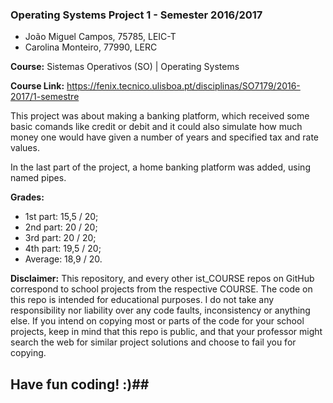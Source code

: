 ### Operating Systems Project 1 - Semester 2016/2017 ###

* João Miguel Campos, 75785, LEIC-T
* Carolina Monteiro, 77990, LERC

**Course:** Sistemas Operativos (SO) | Operating Systems

**Course Link:** https://fenix.tecnico.ulisboa.pt/disciplinas/SO7179/2016-2017/1-semestre

This project was about making a banking platform, which received some basic comands like credit or debit and it could also simulate how much money one would have given a number of years and specified tax and rate values.

In the last part of the project, a home banking platform was added, using named pipes. 

**Grades:** 
* 1st part: 15,5 / 20;
* 2nd part: 20 / 20;
* 3rd part: 20 / 20;
* 4th part: 19,5 / 20;
* Average: 18,9 / 20.

**Disclaimer:**
This repository, and every other ist_COURSE repos on GitHub correspond to school projects from the respective COURSE. The code on this repo is intended for educational purposes. I do not take any responsibility nor liability over any code faults, inconsistency or anything else. If you intend on copying most or parts of the code for your school projects, keep in mind that this repo is public, and that your professor might search the web for similar project solutions and choose to fail you for copying.



## Have fun coding! :)##
